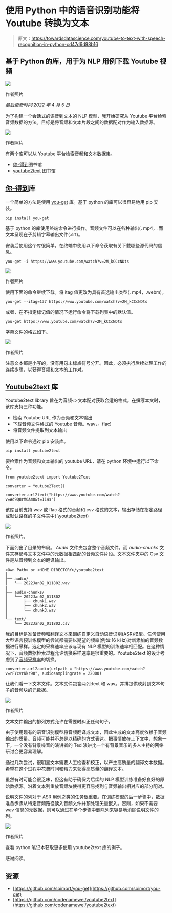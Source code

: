 # 使用 Python 中的语音识别功能将 Youtube 转换为文本

> 原文：<https://towardsdatascience.com/youtube-to-text-with-speech-recognition-in-python-cd47d6d98b16>

## 基于 Python 的库，用于为 NLP 用例下载 Youtube 视频

![](img/f4d8916b7554a782faa997892fa8de80.png)

作者照片

*最后更新时间:2022 年 4 月 5 日*

为了构建一个会话式的语音到文本的 NLP 模型，我开始研究从 Youtube 平台检索音频数据的方法。目标是将音频和文本片段之间的数据配对作为输入数据源。

![](img/36160cf5d4bb6b470948f73f666c5cb9.png)

作者照片

有两个库可以从 Youtube 平台检索音频和文本数据集。

*   [你-得到](https://github.com/soimort/you-get)图书馆
*   [youtube2text](https://github.com/codenamewei/youtube2text) 图书馆

## [你-得到](https://github.com/soimort/you-get)库

一个简单的方法是使用 [you-get](https://github.com/soimort/you-get) 库。基于 python 的库可以很容易地用 pip 安装。

```
pip install you-get
```

基于 python 的库使用终端命令进行操作。音频文件可以在各种输出(. mp4，.而文本呈现在子剪辑字幕输出文件(.srt)。

安装后使用这个库很简单。在终端中使用以下命令获取有关下载哪些源代码的信息。

```
you-get -i https://www.youtube.com/watch?v=2M_kCCcNDts
```

![](img/97a1baddc56fd1fbff260a42cf0b1a7d.png)

作者照片

使用下面的命令继续下载。将 itag 值更改为具有首选输出类型(. mp4，.webm)。

```
you-get --itag=137 https://www.youtube.com/watch?v=2M_kCCcNDts
```

或者，在不指定标记值的情况下运行命令将下载列表中的默认值。

```
you-get https://www.youtube.com/watch?v=2M_kCCcNDts
```

字幕文件的格式如下。

![](img/d1bc20652ef629f8a67e1da9775fec6b.png)

作者照片

注意文本都是小写的，没有用句末标点符号分开。因此，必须执行后续处理工作的连续步骤，以获得音频和文本的工作对。

## [Youtube2text](https://github.com/codenamewei/youtube2text) 库

Youtube2text library 旨在为音频<>文本配对获取合适的格式。在撰写本文时，该库支持三种功能。

*   检索 Youtube URL 作为音频和文本输出
*   下载音频文件格式的 Youtube 音频。wav，。flac)
*   将音频文件提取到文本输出

使用以下命令通过 pip 安装库。

```
pip install youtube2text
```

要检索作为音频和文本输出的 youtube URL，请在 python 环境中运行以下命令。

```
from youtube2text import Youtube2Text

converter = Youtube2Text()

converter.url2text("https://www.youtube.com/watch?v=Ad9Q8rM0Am0&t=114s")
```

该库目前支持 wav 或 flac 格式的音频和 csv 格式的文本，输出存储在指定路径或默认路径的子文件夹中( <homepath>\youtube2text)</homepath>

![](img/034bce747189287711ab2fefa533bfb1.png)

作者照片。

下面列出了目录的布局。 *Audio* 文件夹包含整个音频文件，而 *audio-chunks* 文件夹存储与文本文件中的元数据相匹配的音频文件片段。文本文件夹中的 Csv 文件是从音频到文本的翻译输出。

```
<Own Path> or <HOME_DIRECTORY>/youtube2text
│
├── audio/
│   └── 2022Jan02_011802.wav
|
├── audio-chunks/
│   └── 2022Jan02_011802
│       ├── chunk1.wav
│       ├── chunk2.wav
│       └── chunk3.wav
│   
└── text/
    └── 2022Jan02_011802.csv
```

我的目标是准备音频和翻译文本来训练自定义自动语音识别(ASR)模型。任何使用大型语言预训练模型的尝试都需要以期望的频率(例如:16 kHz)对新添加的音频数据进行采样。选定的采样速率应该与现有 NLP 模型的训练速率相匹配。在这种情况下，音频数据检索过程允许切换采样速率是很重要的。Youtube2text 的设计考虑到了[音频采样率](https://github.com/codenamewei/youtube2text/blob/main/src/youtube2text/youtube2text.py#L111)的切换。

```
converter.url2audio(urlpath = "https://www.youtube.com/watch?v=rFYcvrKkr90", audiosamplingrate = 22000)
```

让我们看一下文本文件。文本文件包含两列:text 和 wav。并排提供映射到文本句子的音频块的元数据。

![](img/968a37db354818375af1e5a35b9f7b8a.png)

作者照片

文本文件输出的排列方式允许在需要时纠正任何句子。

由于使用现有的语音识别模型将音频翻译成文本，因此生成的文本高度依赖于音频输出的质量。音频可能并不总是以精确的方式表达。把事情放在上下文中，想象一下，一个没有背景噪音的演讲者的 Ted 演讲比一个有背景音乐的多人主持的网络研讨会更容易理解。

通过几次尝试，很明显文本需要人工检查和校正，以产生高质量的翻译文本数据。希望在这个过程中花费时间和精力来获得高质量的翻译文本。

虽然有时可能会很乏味，但这有助于确保为后续的 NLP 模型训练准备好良好的原始数据源。沿着文本列重放音频块使得更容易找到与音频输出相对应的部分配对。

说明文件的列对于 ASR 用例之类的任务很重要。在训练模型的后一步骤中，数据准备步骤从特定音频路径读入音频文件并预处理矢量嵌入。否则，如果不需要 wav 信息的元数据，则可以通过在单个步骤中删除列来容易地消除说明文件的列。

![](img/d7074680e814af6b08239bfe592062f5.png)

作者照片

查看 python 笔记本获取更多使用 youtube2text 库的例子。

感谢阅读。

## 资源

*   [https://github.com/soimort/you-get](https://github.com/soimort/you-get)
*   [https://github.com/codenamewei/youtube2text](https://github.com/codenamewei/youtube2text)